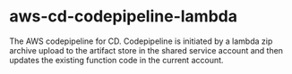 # aws-cd-codepipeline-lambda
The AWS codepipeline for CD. Codepipeline is initiated by a lambda zip archive upload to the artifact store in the shared service account and then updates the existing function code in the current account.
